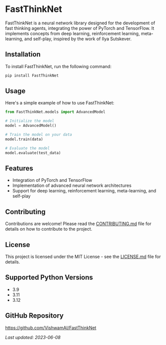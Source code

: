 # FastThinkNet

FastThinkNet is a neural network library designed for the development of fast thinking agents, integrating the power of PyTorch and TensorFlow. It implements concepts from deep learning, reinforcement learning, meta-learning, and self-play, inspired by the work of Ilya Sutskever.

## Installation

To install FastThinkNet, run the following command:

```bash
pip install FastThinkNet
```

## Usage

Here's a simple example of how to use FastThinkNet:

```python
from FastThinkNet.models import AdvancedModel

# Initialize the model
model = AdvancedModel()

# Train the model on your data
model.train(data)

# Evaluate the model
model.evaluate(test_data)
```

## Features

- Integration of PyTorch and TensorFlow
- Implementation of advanced neural network architectures
- Support for deep learning, reinforcement learning, meta-learning, and self-play

## Contributing

Contributions are welcome! Please read the [CONTRIBUTING.md](CONTRIBUTING.md) file for details on how to contribute to the project.

## License

This project is licensed under the MIT License - see the [LICENSE.md](LICENSE.md) file for details.

## Supported Python Versions

- 3.9
- 3.11
- 3.12

## GitHub Repository

https://github.com/VishwamAI/FastThinkNet

*Last updated: 2023-06-08*